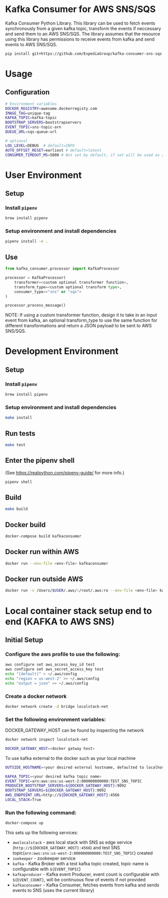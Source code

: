 # Kafka Consumer for AWS SNS/SQS

Kafka Consumer Python Library. This library can be used to fetch events synchronously from a given kafka topic, transform the events if neccessary and send them to an AWS SNS/SQS. The library assumes that the resource using this library has permissions to receive events from kafka and send events to AWS SNS/SQS.

```sh
pip install git+https://github.com/ExpediaGroup/kafka-consumer-sns-sqs.git#egg=kafka-consumer-sns-sqs
```

# Usage

## Configuration

```sh
# Environment variables
DOCKER_REGISTRY=awesome.dockerregisty.com
IMAGE_TAG=unique-tag
KAFKA_TOPIC=kafka-topic
BOOTSTRAP_SERVERS=bootstrapservers
EVENT_TOPIC=sns-topic-arn
QUEUE_URL=sqs-queue-url

# optional
LOG_LEVEL=DEBUG  # default=INFO
AUTO_OFFSET_RESET=earliest # default=latest
CONSUMER_TIMEOUT_MS=5000 # Not set by default, if set will be used as a condition to stop consumer iteraton
```

# User Environment

## Setup

### Install `pipenv`

```sh
brew install pipenv
```

### Setup environment and install dependencies

```sh
pipenv install -e .
```

## Use

```python
from kafka_consumer.processor import KafkaProcessor

processor = KafkaProcessor(
    transformer=<custom optional transformer function>, 
    transform_type=<custom optional transform type>, 
    consumer_type=<"sns" or "sqs">
)

processor.process_message()
```

NOTE: If using a custom transformer function, design it to take in an input event from kafka, 
an optional transform_type to use the same function for different transformations and
return a JSON payload to be sent to AWS SNS/SQS.

# Development Environment

## Setup

### Install `pipenv`

```sh
brew install pipenv
```

### Setup environment and install dependencies

```sh 
make install
```

## Run tests

```sh
make test
```

## Enter the pipenv shell

(See https://realpython.com/pipenv-guide/ for more info.)

```sh
pipenv shell
```

## Build

```sh
make build
```

## Docker build

```sh
docker-compose build kafkaconsumer
```

## Docker run within AWS

```sh
docker run --env-file <env-file> kafkaconsumer
```

## Docker run outside AWS

```sh 
docker run -v /Users/$USER/.aws/:/root/.aws:ro --env-file <env-file> kafkaconsumer
```

# Local container stack setup end to end (KAFKA to AWS SNS)

## Initial Setup

### Configure the aws profile to use the following:

```sh
aws configure set aws_access_key_id test
aws configure set aws_secret_access_key test
echo "[default]" > ~/.aws/config
echo "region = us-west-2" >> ~/.aws/config
echo "output = json" >> ~/.aws/config
```

### Create a docker network

```sh
docker network create -d bridge localstack-net
```

### Set the following environment variables:

DOCKER_GATEWAY_HOST can be found by inspecting the network 

```sh
docker network inspect localstack-net

DOCKER_GATEWAY_HOST=<docker gatway host>
```

To use kafka external to the docker such as your local machine

```sh
OUTSIDE_HOSTNAME=<your desired external hostname, defaulted to localhost>

KAFKA_TOPIC=<your desired kafka topic name>
EVENT_TOPIC=arn:aws:sns:us-west-2:000000000000:TEST_SNS_TOPIC
PRODUCER_BOOTSTRAP_SERVERS=${DOCKER_GATEWAY_HOST}:9092
BOOTSTRAP_SERVERS=${DOCKER_GATEWAY_HOST}:9092
AWS_ENDPOINT_URL=http://${DOCKER_GATEWAY_HOST}:4566
LOCAL_STACK=True
```

### Run the following command:

```sh 
docker-compose up
```

This sets up the following services:

- `awslocalstack` - aws local stack with SNS as edge service (`http://${DOCKER_GATEWAY_HOST}:4566`) and test SNS topic(`arn:aws:sns:us-west-2:000000000000:TEST_SNS_TOPIC`) created
- `zookeeper` - zookeeper service 
- `kafka` - Kafka Broker with a test kafka topic created, topic name is configurable with `${EVENT_TOPIC`}
- `kafkaproducer` - Kafka event Producer, event count is configurable with `${EVENT_COUNT}`, will be continuous flow of events if not provided
- `kafkaconsumer` - Kafka Consumer, fetches events from kafka and sends events to SNS (uses the current library)
